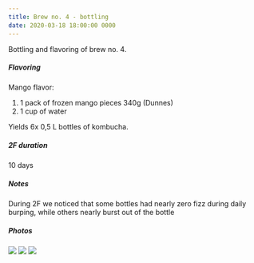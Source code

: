 ```yaml
---
title: Brew no. 4 - bottling
date: 2020-03-18 18:00:00 0000
---
```


Bottling and flavoring of brew no. 4.

##### Flavoring

Mango flavor:
1. 1 pack of frozen mango pieces 340g (Dunnes)
2. 1 cup of water

Yields 6x 0,5 L bottles of kombucha.

##### 2F duration

10 days

##### Notes

During 2F we noticed that some bottles had nearly zero fizz during daily burping, 
while others nearly burst out of the bottle 

##### Photos 

<img data-src="https://github.com/JakubStas/coldone.github.io/raw/master/assets/images/2020-03-18/01.jpeg" class="lazyload" src="https://github.com/JakubStas/coldone.github.io/raw/master/assets/images/placeholder-image.png">

<img data-src="https://github.com/JakubStas/coldone.github.io/raw/master/assets/images/2020-03-18/02.jpeg" class="lazyload" src="https://github.com/JakubStas/coldone.github.io/raw/master/assets/images/placeholder-image.png">

<img data-src="https://github.com/JakubStas/coldone.github.io/raw/master/assets/images/2020-03-18/03.jpeg" class="lazyload" src="https://github.com/JakubStas/coldone.github.io/raw/master/assets/images/placeholder-image.png">